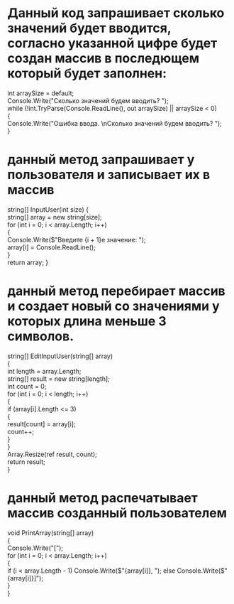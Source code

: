 # Данный код запрашивает сколько значений будет вводится, согласно указанной цифре будет создан массив в последющем который будет заполнен:
int arraySize = default;  
Console.Write("Сколько значений будем вводить? ");  
while (!int.TryParse(Console.ReadLine(), out arraySize) || arraySize < 0)  
{  
    Console.Write("Ошибка ввода. \nСколько значений будем вводить? ");  
}  
# данный метод запрашивает у пользователя и записывает их в массив
string[] InputUser(int size) 
{  
    string[] array = new string[size];  
    for (int i = 0; i < array.Length; i++)  
    {  
        Console.Write($"Введите {i + 1}е значение: ");  
        array[i] = Console.ReadLine();  
    }  
    return array;
}
# данный метод перебирает массив и создает новый со значениями у которых длина меньше 3 символов. 
string[] EditInputUser(string[] array)  
{  
    int length = array.Length;  
    string[] result = new string[length];  
    int count = 0;  
    for (int i = 0; i < length; i++)  
    {  
        if (array[i].Length <= 3)  
        {  
            result[count] = array[i];  
            count++;  
        }  
    }  
    Array.Resize(ref result, count);  
    return result;  
}
# данный метод распечатывает массив созданный пользователем
void PrintArray(string[] array)  
{  
    Console.Write("[");  
    for (int i = 0; i < array.Length; i++)  
    {  
        if (i < array.Length - 1) Console.Write($"{array[i]}, ");  
        else Console.Write($"{array[i]}]");  
    }  
}    